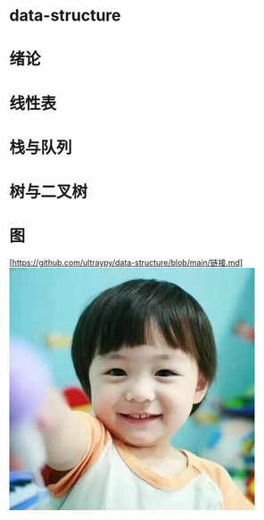 # data-structure
# 绪论
# 线性表
# 栈与队列
# 树与二叉树
# 图
[https://github.com/ultraypy/data-structure/blob/main/链接.md]
![alt  哈哈哈](QQ%E5%9B%BE%E7%89%8720201012203225.jpg)
